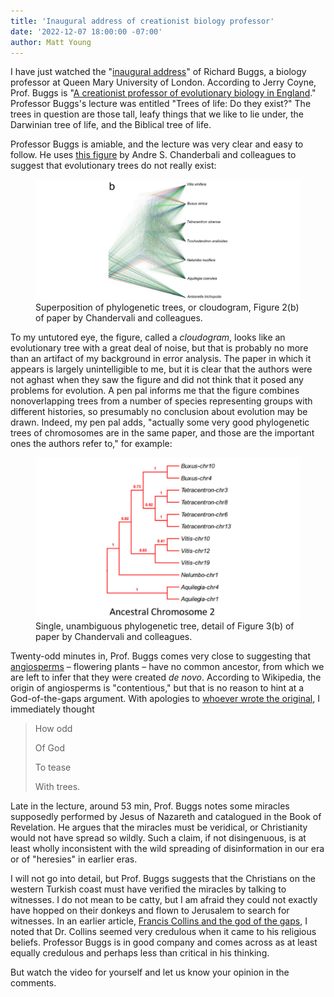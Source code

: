 ```yaml
---
title: 'Inaugural address of creationist biology professor'
date: '2022-12-07 18:00:00 -07:00'
author: Matt Young
---
```


I have just watched the "<a href="https://www.youtube.com/watch?v=coJY7emvclY">inaugural address</a>" of Richard Buggs, a biology professor at Queen Mary University of London. According to Jerry Coyne, Prof. Buggs is "<a href="https://whyevolutionistrue.com/2021/03/08/a-creationist-professor-of-evolutionary-biology-in-england/">A creationist professor of evolutionary biology in England</a>." Professor Buggs's lecture was entitled "Trees of life: Do they exist?" The trees in question are those tall, leafy things that we like to lie under, the Darwinian tree of life, and the Biblical tree of life.

Professor Buggs is amiable, and the lecture was very clear and easy to follow. He uses <a href="https://www.nature.com/articles/s41467-022-28312-w">this figure</a> by Andre S. Chanderbali and colleagues to suggest that evolutionary trees do not really exist:

<!--more-->

<figure>
<img src="/uploads/2022/Buggs_Chandervali_Fig_2b_1200.jpg" alt="Cloudogram"/>
<figcaption>Superposition of phylogenetic trees, or cloudogram, Figure 2(b) of paper by Chandervali and colleagues.</figcaption>
</figure>

To my untutored eye, the figure, called a <i>cloudogram</i>, looks like an evolutionary tree with a great deal of noise, but that is probably no more than an artifact of my background in error analysis. The paper in which it appears is largely unintelligible to me, but it is clear that the authors were not aghast when they saw the figure and did not think that it posed any problems for evolution. A pen pal informs me that the figure combines nonoverlapping trees from a number of species representing groups with different histories, so presumably no conclusion about evolution may be drawn. Indeed, my pen pal adds, "actually some very good phylogenetic trees of chromosomes are in the same paper, and those are the important ones the authors refer to," for example:

<figure>
<img src="/uploads/2022/Buggs_Chandervali_Fig_3b_1200.jpg" alt="Phylogenetic tree"/>
<figcaption>Single, unambiguous phylogenetic tree, detail of Figure 3(b) of paper by Chandervali and colleagues.</figcaption>
</figure>
Twenty-odd minutes in, Prof. Buggs comes very close to suggesting that <a href="https://en.wikipedia.org/wiki/Flowering_plant">angiosperms</a> – flowering plants – have no common ancestor, from which we are left to infer that they were created <i>de novo</i>. According to Wikipedia, the origin of angiosperms is "contentious," but that is no reason to hint at a God-of-the-gaps argument. With apologies to <a href="https://quotepark.com/quotes/1891929/history/">whoever wrote the original</a>, I immediately thought

<blockquote><p>How odd</p>
<p>Of God</p>
<p>To tease</p>
<p>With trees. </p></blockquote>

Late in the lecture, around 53&nbsp;min, Prof. Buggs notes some miracles supposedly performed by Jesus of Nazareth and catalogued in the Book of Revelation. He argues that the miracles must be veridical, or Christianity would not have spread so wildly. Such a claim, if not disingenuous, is at least wholly inconsistent with the wild spreading of disinformation in our era or of "heresies" in earlier eras. 

I will not go into detail, but Prof. Buggs suggests that the Christians on the western Turkish coast must have verified the miracles by talking to witnesses. I do not mean to be catty, but I am afraid they could not exactly have hopped on their donkeys and flown to Jerusalem to search for witnesses. In an earlier article, <a href="https://pandasthumb.org/archives/2009/07/francis-collins-3.html">Francis Collins and the god of the gaps</a>, I noted that Dr. Collins seemed very credulous when it came to his religious beliefs. Professor Buggs is in good company and comes across as at least equally credulous and perhaps less than critical in his thinking.

But watch the video for yourself and let us know your opinion in the comments.
